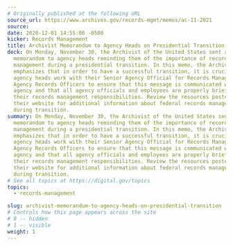 ```yaml
---
# Originally published at the following URL
source_url: https://www.archives.gov/records-mgmt/memos/ac-11-2021
source: 
date: 2020-12-01 14:55:00 -0500
kicker: Records Management
title: Archivist Memorandum to Agency Heads on Presidential Transition
deck: On Monday, November 30, the Archivist of the United States sent a
  memorandum to agency heads reminding them of the importance of records
  management during a presidential transition. In this memo, the Archivist
  emphasizes that in order to have a successful transition, it is crucial that
  agency heads work with their Senior Agency Official for Records Management and
  Agency Records Officers to ensure that this message is communicated within the
  agency and that all agency officials and employees are properly briefed on
  their records management responsibilities. Review the resources posted on
  their website for additional information about federal records management
  during transition.
summary: On Monday, November 30, the Archivist of the United States sent a
  memorandum to agency heads reminding them of the importance of records
  management during a presidential transition. In this memo, the Archivist
  emphasizes that in order to have a successful transition, it is crucial that
  agency heads work with their Senior Agency Official for Records Management and
  Agency Records Officers to ensure that this message is communicated within the
  agency and that all agency officials and employees are properly briefed on
  their records management responsibilities. Review the resources posted on
  their website for additional information about federal records management
  during transition.
# See all topics at https://digital.gov/topics
topics:
  - records-management

slug: archivist-memorandum-to-agency-heads-on-presidential-transition
# Controls how this page appears across the site
# 0 -- hidden
# 1 -- visible
weight: 1
---
```

